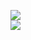 [![](https://img.shields.io/badge/Made%20With-Github%20Spray-lightgrey.svg?style=for-the-badge&logo=github)](https://github.com/Annihil/github-spray#16677)  
[![](https://i.imgur.com/2DrTn0Z.gif)](https://github.com/Annihil/github-spray)